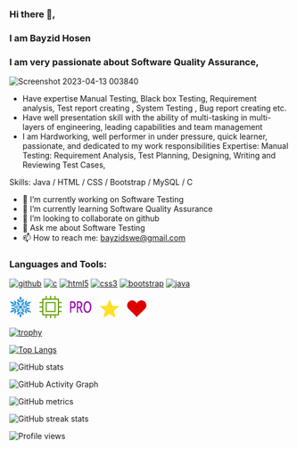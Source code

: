 ### Hi there 👋,
### I am Bayzid Hosen

### I am very passionate about Software Quality Assurance,
![Screenshot 2023-04-13 003840](https://user-images.githubusercontent.com/96931448/231563532-ed3ebea1-1923-403b-9704-78a15a13a388.png)
+ Have expertise Manual Testing, Black box Testing, Requirement analysis, Test report creating , System Testing , Bug report creating etc.
+ Have well presentation skill with the ability of multi-tasking in multi-layers of engineering, leading capabilities and team management
+ I am Hardworking, well performer in under pressure, quick learner, passionate, and dedicated to my work responsibilities
Expertise: Manual Testing: Requirement Analysis, Test Planning, Designing, Writing and Reviewing Test Cases,



Skills: Java / HTML / CSS / Bootstrap / MySQL / C
+ 🔭 I’m currently working on Software Testing
+ 🌱 I’m currently learning Software Quality Assurance
+ 👯 I’m looking to collaborate on github
+ 💬 Ask me about Software Testing
+ 📫 How to reach me: bayzidswe@gmail.com


### Languages and Tools:
[<img src='https://cdn.jsdelivr.net/npm/simple-icons@3.0.1/icons/github.svg' alt='github' height='40'>](https://github.com/bayzidhosen)  [<img src='https://cdn.jsdelivr.net/npm/simple-icons@3.0.1/icons/c.svg' alt='c' height='40'>](https://www.programiz.com/c-programming)  [<img src='https://cdn.jsdelivr.net/npm/simple-icons@3.0.1/icons/html5.svg' alt='html5' height='40'>](https://www.tutorialspoint.com/html5/index.htm)  [<img src='https://cdn.jsdelivr.net/npm/simple-icons@3.0.1/icons/css3.svg' alt='css3' height='40'>](https://www.w3schools.com/css/)  [<img src='https://cdn.jsdelivr.net/npm/simple-icons@3.0.1/icons/bootstrap.svg' alt='bootstrap' height='40'>](https://getbootstrap.com/docs/5.3/getting-started/introduction/)  [<img src='https://cdn.jsdelivr.net/npm/simple-icons@3.0.1/icons/java.svg' alt='java' height='40'>](https://www.javatpoint.com/java-tutorial)  

<a href='https://archiveprogram.github.com/'><img src='https://raw.githubusercontent.com/acervenky/animated-github-badges/master/assets/acbadge.gif' width='40' height='40'></a> <a href='https://docs.github.com/en/developers'><img src='https://raw.githubusercontent.com/acervenky/animated-github-badges/master/assets/devbadge.gif' width='40' height='40'></a> <a href='https://github.com/pricing'><img src='https://raw.githubusercontent.com/acervenky/animated-github-badges/master/assets/pro.gif' width='40' height='40'></a> <a href='https://stars.github.com/'><img src='https://raw.githubusercontent.com/acervenky/animated-github-badges/master/assets/starbadge.gif' width='35' height='35'></a> <a href='https://docs.github.com/en/github/supporting-the-open-source-community-with-github-sponsors'><img src='https://raw.githubusercontent.com/acervenky/animated-github-badges/master/assets/sponsorbadge.gif' width='35' height='35'></a> 

[![trophy](https://github-profile-trophy.vercel.app/?username=bayzidhosen)](https://github.com/ryo-ma/github-profile-trophy)

[![Top Langs](https://github-readme-stats.vercel.app/api/top-langs/?username=bayzidhosen)](https://github.com/anuraghazra/github-readme-stats)

![GitHub stats](https://github-readme-stats.vercel.app/api?username=bayzidhosen&show_icons=true&count_private=true)  

![GitHub Activity Graph](https://activity-graph.herokuapp.com/graph?username=bayzidhosen)  

![GitHub metrics](https://metrics.lecoq.io/bayzidhosen)  

![GitHub streak stats](https://streak-stats.demolab.com/?user=bayzidhosen)  

![Profile views](https://gpvc.arturio.dev/bayzidhosen)  

 







